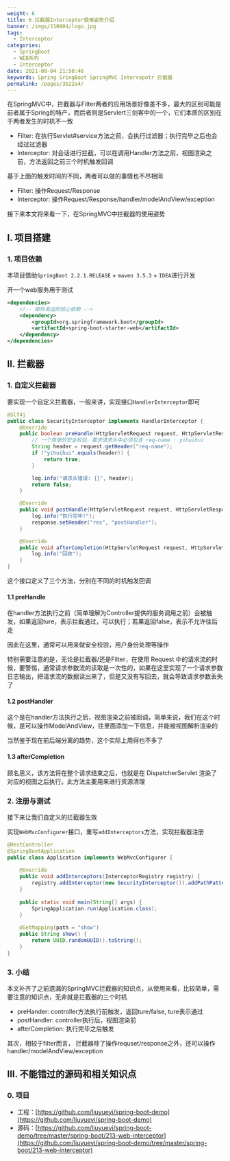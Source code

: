 ```yaml
---
weight: 6
title: 6.拦截器Interceptor使用姿势介绍
banner: /imgs/210804/logo.jpg
tags: 
  - Interceptor
categories: 
  - SpringBoot
  - WEB系列
  - Interceptor
date: 2021-08-04 21:50:46
keywords: Spring SringBoot SpringMVC Intercepotr 拦截器
permalink: /pages/3b22a4/
---
```


在SpringMVC中，拦截器与Filter两者的应用场景好像差不多，最大的区别可能是前者属于Spring的特产，而后者则是Servlert三剑客中的一个，它们本质的区别在于两者发生的时机不一致

- Filter: 在执行Servlet#service方法之前，会执行过滤器；执行完毕之后也会经过过滤器
- Interceptor: 对会话进行拦截，可以在调用Handler方法之前，视图渲染之前，方法返回之前三个时机触发回调

基于上面的触发时间的不同，两者可以做的事情也不尽相同

- Filter: 操作Request/Response
- Interceptor: 操作Request/Response/handler/modelAndView/exception

接下来本文将来看一下，在SpringMVC中拦截器的使用姿势

<!-- more -->

## I. 项目搭建

### 1. 项目依赖

本项目借助`SpringBoot 2.2.1.RELEASE` + `maven 3.5.3` + `IDEA`进行开发

开一个web服务用于测试

```xml
<dependencies>
    <!-- 邮件发送的核心依赖 -->
    <dependency>
        <groupId>org.springframework.boot</groupId>
        <artifactId>spring-boot-starter-web</artifactId>
    </dependency>
</dependencies>
```

## II. 拦截器

### 1. 自定义拦截器

要实现一个自定义拦截器，一般来讲，实现接口`HandlerInterceptor`即可

```java
@Slf4j
public class SecurityInterceptor implements HandlerInterceptor {
    @Override
    public boolean preHandle(HttpServletRequest request, HttpServletResponse response, Object handler) throws Exception {
        // 一个简单的安全校验，要求请求头中必须包含 req-name : yihuihui
        String header = request.getHeader("req-name");
        if ("yihuihui".equals(header)) {
            return true;
        }

        log.info("请求头错误: {}", header);
        return false;
    }

    @Override
    public void postHandle(HttpServletRequest request, HttpServletResponse response, Object handler, ModelAndView modelAndView) throws Exception {
        log.info("执行完毕!");
        response.setHeader("res", "postHandler");
    }

    @Override
    public void afterCompletion(HttpServletRequest request, HttpServletResponse response, Object handler, Exception ex) throws Exception {
        log.info("回收");
    }
}
```

这个接口定义了三个方法，分别在不同的时机触发回调

#### 1.1 preHandle

在handler方法执行之前（简单理解为Controller提供的服务调用之前）会被触发，如果返回ture，表示拦截通过，可以执行；若果返回false，表示不允许往后走

因此在这里，通常可以用来做安全校验，用户身份处理等操作

特别需要注意的是，无论是拦截器/还是Filter，在使用 Request 中的请求流的时候，要警惕，通常请求参数流的读取是一次性的，如果在这里实现了一个请求参数日志输出，把请求流的数据读出来了，但是又没有写回去，就会导致请求参数丢失了


#### 1.2 postHandler

这个是在handler方法执行之后，视图渲染之前被回调，简单来说，我们在这个时候，是可以操作ModelAndView，往里面添加一下信息，并能被视图解析渲染的

当然鉴于现在前后端分离的趋势，这个实际上用得也不多了


#### 1.3 afterCompletion

顾名思义，该方法将在整个请求结束之后，也就是在 DispatcherServlet 渲染了对应的视图之后执行。此方法主要用来进行资源清理


### 2. 注册与测试

接下来让我们自定义的拦截器生效

实现`WebMvcConfigurer`接口，重写`addInterceptors`方法，实现拦截器注册

```java
@RestController
@SpringBootApplication
public class Application implements WebMvcConfigurer {
  
    @Override
    public void addInterceptors(InterceptorRegistry registry) {
        registry.addInterceptor(new SecurityInterceptor()).addPathPatterns("/**");
    }
    
    public static void main(String[] args) {
        SpringApplication.run(Application.class);
    }
    
    @GetMapping(path = "show")
    public String show() {
        return UUID.randomUUID().toString();
    }
}
```

### 3. 小结

本文补齐了之前遗漏的SpringMVC拦截器的知识点，从使用来看，比较简单，需要注意的知识点，无非就是拦截器的三个时机

- preHander: controller方法执行前触发，返回ture/false, ture表示通过
- postHandler: controller执行后，视图渲染前
- afterCompletion: 执行完毕之后触发

其次，相较于filter而言， 拦截器除了操作requset/response之外，还可以操作handler/modelAndView/exception


## III. 不能错过的源码和相关知识点

### 0. 项目

- 工程：[https://github.com/liuyueyi/spring-boot-demo](https://github.com/liuyueyi/spring-boot-demo)
- 源码：[https://github.com/liuyueyi/spring-boot-demo/tree/master/spring-boot/213-web-interceptor](https://github.com/liuyueyi/spring-boot-demo/tree/master/spring-boot/213-web-interceptor)

